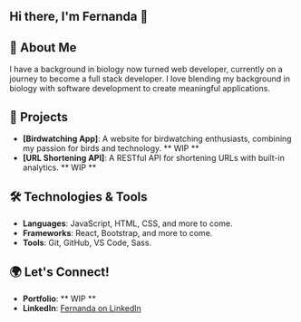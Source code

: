## Hi there, I'm Fernanda 👋

## 🌱 About Me
I have a background in biology now turned web developer, currently on a journey to become a full stack developer. I love blending my background in biology with software development to create meaningful applications.

## 💼 Projects
- **[Birdwatching App]**: A website for birdwatching enthusiasts, combining my passion for birds and technology. ** WIP **
- **[URL Shortening API]**: A RESTful API for shortening URLs with built-in analytics. ** WIP **


## 🛠️ Technologies & Tools
- **Languages**: JavaScript, HTML, CSS, and more to come.
- **Frameworks**: React, Bootstrap, and more to come.
- **Tools**: Git, GitHub, VS Code, Sass.

## 🌍 Let's Connect!
- **Portfolio**: ** WIP **
- **LinkedIn**: [Fernanda on LinkedIn](https://linkedin.com/in/fernandapazo)
